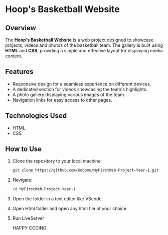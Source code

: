 # Hoop's Basketball Website

## Overview
The **Hoop's Basketball Website** is a web project designed to showcase projects, videos and photos of the basketball team. The gallery is built using **HTML** and **CSS**, providing a simple and effective layout for displaying media content.

## Features
- Responsive design for a seamless experience on different devices.
- A dedicated section for videos showcasing the team's highlights.
- A photo gallery displaying various images of the team.
- Navigation links for easy access to other pages.

## Technologies Used
- HTML
- CSS


## How to Use
1. Clone the repository to your local machine:
   ```bash
   git clone https://github.com/Kubomu/MyFirstWeb-Project-Year-1.git

2. Navigate:
    ```bash
   cd MyFirstWeb-Project-Year-1

3. Open the folder in a text editor like VScode.
4. Open Html folder and open any html file of your choice
5. Run LiveServer

   HAPPY CODING 


